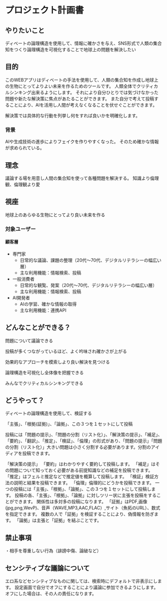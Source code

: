 # プロジェクト計画書

## やりたいこと

ディベートの論理構造を使用して、情報に確かさを与え、SNS形式で人類の集合知をつくり論理構造を可視化することで地球上の問題を解決したい

## 目的

このWEBアプリはディベートの手法を使用して、人類の集合知を作成し地球上の生物にとってよりよい未来を作るためのツールです。
人類全体でクリティカルシンキング出来るようにします。
それにより自分ひとりでは気づけなかった問題や新たな解決策に焦点があたることができます。
また自分で考えて投稿することにより、AIを活用し人間が考えなくなることを伏せぐことができます。

解決策では具体的な行動を列挙し何をすれば良いかを明確化します。

### 背景

AIや生成技術の進歩によりフェイクを作りやすくなった。
そのため確かな情報が求められている。

## 理念
議論する場を用意し人間の集合知を使って各種問題を解決する。
知識より倫理観、倫理観より愛

## 視座
地球上のあらゆる生物にとってより良い未来を作る

### 対象ユーザー

#### 顧客層

* 専門家
    * 日常的な議論、課題の整理（20代〜70代、デジタルリテラシーの幅広い層）
    * 主な利用機能：情報検索、投稿
* 一般消費者
    * 日常的な観覧、発案（20代〜70代、デジタルリテラシーの幅広い層）
    * 主な利用機能：情報検索、投稿
* AI開発者
    * AIの学習、確かな情報の取得
    * 主な利用機能：連携API

## どんなことができる？

問題について議論できる

投稿が多くつながっているほど、よく吟味され確かさが上がる

効果的なアプローチを模索しより良い解決を見つける

論理構造を可視化し全体像を把握できる

みんなでクリティカルシンキングできる


## どうやって？

ディベートの論理構造を使用して、検証する

「主張」、「根拠(証拠)」、「論拠」、この３つを１セットにして投稿

投稿には「問題の提示」、「問題の分割（リスト化）」、「解決策の提示」、「補足」、「要約」、「翻訳」、「推定」、「検証」、「倫理」の形式があり、「問題の提示」「問題の分割（リスト化）」大きい問題は小さく分割する必要があります。分割のアイディアを投稿できます。

「解決策の提示」
「要約」はわかりやすく要約して投稿します。
「補足」はその問題について知っておく必要がある前提知識などの補足を投稿できます。
「推定」はフェルミ推定などで推定値を概算して投稿します。
「検証」検証方法の説明と結果を投稿できます。
「倫理」倫理的にどうかを投稿できます。
一つの投稿には「主張」、「根拠」、「論拠」、この３つを１セットにして投稿します。
投稿の各、「主張」、「根拠」、「論拠」に対しツリー状に主張を投稿をすることができます。
関係性は多対多の投稿になります。
「証拠」はPDF,画像(jpg,png,WevP)、音声（WAVE,MP3,AAC,FLAC）,サイト（魚拓のURL）、数式を指定できます。
複数の人で「証拠」を検証することにより、偽情報を防ぎます。
「論拠」は主張と「証拠」を結ぶことです。


## 禁止事項
・相手を尊重しない行為（誹謗中傷、論破など）

## センシティブな議論について
エロ系などセンシティブなものに関しては、検索時にデフォルトで非表示にします。
設定画面で自分でオフにすることにより議論に参加できるようにします。
オフにした場合は、その人の責任になります。

